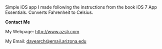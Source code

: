 Simple iOS app I made following the instructions from the book
iOS 7 App Essentials. Converts Fahrenheit to Celsius.

**Contact Me**

My Webpage: http://www.azslr.com

My Email: davearch@email.arizona.edu
